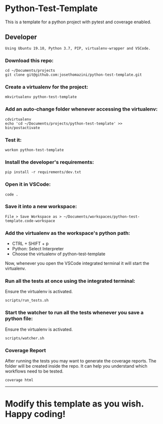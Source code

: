 # Python-Test-Template

This is a template for a python project with pytest and coverage enabled.

## Developer

```
Using Ubuntu 19.10, Python 3.7, PIP, virtualenv-wrapper and VSCode.
```

### Download this repo:

```
cd ~/Documents/projects
git clone git@github.com:josethomazini/python-test-template.git
```

### Create a virtualenv for the project:

```
mkvirtualenv python-test-template
```

### Add an auto-change folder whenever accessing the virtualenv:

```
cdvirtualenv
echo 'cd ~/Documents/projects/python-test-template' >> bin/postactivate
```

### Test it:

```
workon python-test-template
```

### Install the developer's requirements:

```
pip install -r requirements/dev.txt
```

### Open it in VSCode:

```
code .
```

### Save it into a new workspace:

```
File > Save Workspace as > ~/Documents/workspaces/python-test-template.code-workspace
```

### Add the virtualenv as the workspace's python path:

- CTRL + SHIFT + p
- Python: Select Interpreter
- Choose the virtualenv of python-test-template

Now, whenever you open the VSCode integrated terminal it will start the virtualenv.

### Run all the tests at once using the integrated terminal:

Ensure the virtualenv is activated.

```
scripts/run_tests.sh
```

### Start the watcher to run all the tests whenever you save a python file:

Ensure the virtualenv is activated.

```
scripts/watcher.sh
```

### Coverage Report

After running the tests you may want to generate the coverage reports. The folder will be created inside the repo. It can help you understand which workflows need to be tested.

```
coverage html
```

---

# Modify this template as you wish. Happy coding!
